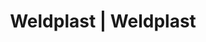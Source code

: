 ---
Link: "file:/Users/vinayakpatel/Downloads/www.weldplast.cz/eshop_products_compare/add/eshop-products-variant730"
product_name: "null"
product_id: "null"
title: "Weldplast | Weldplast"
product_desc: ""
product_specs: ""
product_downloads: ""
href: ""
accessories: ""
similar_products: ""
---